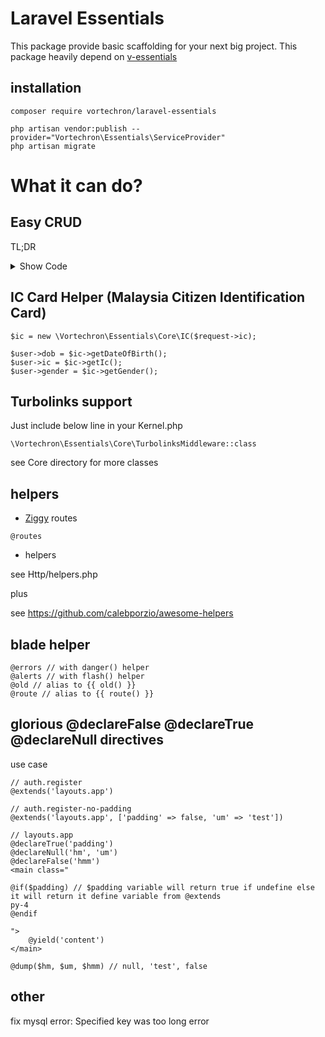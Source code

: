 # Laravel Essentials

This package provide basic scaffolding for your next big project. This package heavily depend on [v-essentials](https://www.npmjs.com/package/v-essentials)

## installation

``` composer require vortechron/laravel-essentials ```

``` 
php artisan vendor:publish --provider="Vortechron\Essentials\ServiceProvider"
php artisan migrate
```

# What it can do?

## Easy CRUD

TL;DR
<details><summary>Show Code</summary>
<p>

- Requirement

```
// On Model
use \Vortechron\Essentials\Traits\HasMedia;
use \Vortechron\Essentials\Traits\Modeler;
```

```
// On Controller
use \Vortechron\Essentials\Traits\Controller\HasCrud;
```

- Example Usage

PostController.php
```
public function create()
{
    // forModel just a convinient way to normalize null data.
    $this->prepareData(
        $post->forModel(['author'], ['featured']),
        route('post.create')
    );

    return view('post.template');
}

// for model creation/update we dont dictate how you want to do it, its all depend on you
// except for media
public function store(Request $request)
{
    $post = \App\Post::create($request->only('title', 'description'));

    // must use saveMedia if you use our fieldMediaUpload
    $post->saveMedia($request->featured, 'collection_name');

    return view('post.template');
}

public function edit(Post $post)
{
    $this->prepareData(
        $post->forModel(['author'], ['featured']),
        route('post.update', $post)
    );

    return view('post.template');
}

public function update(Request $request, Post $post)
{
    $post->update($request->only('title', 'description'));

    $post->saveMedia($request->featured, 'collection_name');

    return view('post.template');
}
```

post/template.blade.php
```

<form action="{{ $_action }}" method="POST">
    @prepareMethod

    <alpine inline-template :populate-data="{ model: @json($_model) }">

        <vfg>

            {
                ....
                name: 'title'
            },
            {
                ...
                name: 'description'
            },
            {
                type: 'media-upload',
                name: 'featured',
                multiple: false
            }

        </vfg>

        @create
        <button type="submit">Create</button>
        @else
        <button type="submit">Save</button>
        <button @click.prevent="$refs.deleteForm.submit()">Delete</button>
        @endif

    </alpine>

</form>

<form ref="deleteForm" action="{{ $_action }}" method="POST">
    @method('delete')
</form>

```

</p>
</details>


## IC Card Helper (Malaysia Citizen Identification Card)

```
$ic = new \Vortechron\Essentials\Core\IC($request->ic);

$user->dob = $ic->getDateOfBirth();
$user->ic = $ic->getIc();
$user->gender = $ic->getGender();

```

## Turbolinks support

Just include below line in your Kernel.php
```
\Vortechron\Essentials\Core\TurbolinksMiddleware::class
```

see Core directory for more classes

## helpers

- [Ziggy](https://github.com/tightenco/ziggy) routes

` @routes `

- helpers

see Http/helpers.php

plus

see https://github.com/calebporzio/awesome-helpers

## blade helper

```
@errors // with danger() helper
@alerts // with flash() helper
@old // alias to {{ old() }}
@route // alias to {{ route() }}
```

## glorious @declareFalse @declareTrue @declareNull directives

use case

```
// auth.register
@extends('layouts.app')

// auth.register-no-padding
@extends('layouts.app', ['padding' => false, 'um' => 'test'])

// layouts.app
@declareTrue('padding') 
@declareNull('hm', 'um') 
@declareFalse('hmm') 
<main class="

@if($padding) // $padding variable will return true if undefine else it will return it define variable from @extends
py-4
@endif

">
    @yield('content')
</main>

@dump($hm, $um, $hmm) // null, 'test', false
```

## other

fix mysql error: Specified key was too long error
